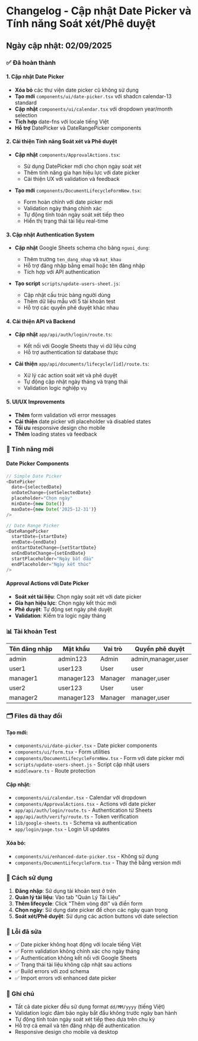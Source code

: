 # Changelog - Cập nhật Date Picker và Tính năng Soát xét/Phê duyệt

## Ngày cập nhật: 02/09/2025

### ✅ Đã hoàn thành

#### 1. Cập nhật Date Picker
- **Xóa bỏ** các thư viện date picker cũ không sử dụng
- **Tạo mới** `components/ui/date-picker.tsx` với shadcn calendar-13 standard
- **Cập nhật** `components/ui/calendar.tsx` với dropdown year/month selection
- **Tích hợp** date-fns với locale tiếng Việt
- **Hỗ trợ** DatePicker và DateRangePicker components

#### 2. Cải thiện Tính năng Soát xét và Phê duyệt
- **Cập nhật** `components/ApprovalActions.tsx`:
  - Sử dụng DatePicker mới cho chọn ngày soát xét
  - Thêm tính năng gia hạn hiệu lực với date picker
  - Cải thiện UX với validation và feedback
  
- **Tạo mới** `components/DocumentLifecycleFormNew.tsx`:
  - Form hoàn chỉnh với date picker mới
  - Validation ngày tháng chính xác
  - Tự động tính toán ngày soát xét tiếp theo
  - Hiển thị trạng thái tài liệu real-time

#### 3. Cập nhật Authentication System
- **Cập nhật** Google Sheets schema cho bảng `nguoi_dung`:
  - Thêm trường `ten_dang_nhap` và `mat_khau`
  - Hỗ trợ đăng nhập bằng email hoặc tên đăng nhập
  - Tích hợp với API authentication

- **Tạo script** `scripts/update-users-sheet.js`:
  - Cập nhật cấu trúc bảng người dùng
  - Thêm dữ liệu mẫu với 5 tài khoản test
  - Hỗ trợ các quyền phê duyệt khác nhau

#### 4. Cải thiện API và Backend
- **Cập nhật** `app/api/auth/login/route.ts`:
  - Kết nối với Google Sheets thay vì dữ liệu cứng
  - Hỗ trợ authentication từ database thực
  
- **Cải thiện** `app/api/documents/lifecycle/[id]/route.ts`:
  - Xử lý các action soát xét và phê duyệt
  - Tự động cập nhật ngày tháng và trạng thái
  - Validation logic nghiệp vụ

#### 5. UI/UX Improvements
- **Thêm** form validation với error messages
- **Cải thiện** date picker với placeholder và disabled states
- **Tối ưu** responsive design cho mobile
- **Thêm** loading states và feedback

### 🔧 Tính năng mới

#### Date Picker Components
```typescript
// Simple Date Picker
<DatePicker
  date={selectedDate}
  onDateChange={setSelectedDate}
  placeholder="Chọn ngày"
  minDate={new Date()}
  maxDate={new Date('2025-12-31')}
/>

// Date Range Picker
<DateRangePicker
  startDate={startDate}
  endDate={endDate}
  onStartDateChange={setStartDate}
  onEndDateChange={setEndDate}
  startPlaceholder="Ngày bắt đầu"
  endPlaceholder="Ngày kết thúc"
/>
```

#### Approval Actions với Date Picker
- **Soát xét tài liệu**: Chọn ngày soát xét với date picker
- **Gia hạn hiệu lực**: Chọn ngày kết thúc mới
- **Phê duyệt**: Tự động set ngày phê duyệt
- **Validation**: Kiểm tra logic ngày tháng

### 📊 Tài khoản Test

| Tên đăng nhập | Mật khẩu | Vai trò | Quyền phê duyệt |
|---------------|----------|---------|-----------------|
| admin | admin123 | Admin | admin,manager,user |
| user1 | user123 | User | user |
| manager1 | manager123 | Manager | manager,user |
| user2 | user123 | User | user |
| manager2 | manager123 | Manager | manager,user |

### 🗂️ Files đã thay đổi

#### Tạo mới:
- `components/ui/date-picker.tsx` - Date picker components
- `components/ui/form.tsx` - Form utilities
- `components/DocumentLifecycleFormNew.tsx` - Form với date picker mới
- `scripts/update-users-sheet.js` - Script cập nhật users
- `middleware.ts` - Route protection

#### Cập nhật:
- `components/ui/calendar.tsx` - Calendar với dropdown
- `components/ApprovalActions.tsx` - Actions với date picker
- `app/api/auth/login/route.ts` - Authentication từ Sheets
- `app/api/auth/verify/route.ts` - Token verification
- `lib/google-sheets.ts` - Schema và authentication
- `app/login/page.tsx` - Login UI updates

#### Xóa bỏ:
- `components/ui/enhanced-date-picker.tsx` - Không sử dụng
- `components/DocumentLifecycleForm.tsx` - Thay thế bằng version mới

### 🚀 Cách sử dụng

1. **Đăng nhập**: Sử dụng tài khoản test ở trên
2. **Quản lý tài liệu**: Vào tab "Quản Lý Tài Liệu"
3. **Thêm lifecycle**: Click "Thêm vòng đời" và điền form
4. **Chọn ngày**: Sử dụng date picker để chọn các ngày quan trọng
5. **Soát xét/Phê duyệt**: Sử dụng các action buttons với date selection

### 🐛 Lỗi đã sửa

- ✅ Date picker không hoạt động với locale tiếng Việt
- ✅ Form validation không chính xác cho ngày tháng
- ✅ Authentication không kết nối với Google Sheets
- ✅ Trạng thái tài liệu không cập nhật sau actions
- ✅ Build errors với zod schema
- ✅ Import errors với enhanced date picker

### 📝 Ghi chú

- Tất cả date picker đều sử dụng format `dd/MM/yyyy` (tiếng Việt)
- Validation logic đảm bảo ngày bắt đầu không trước ngày ban hành
- Tự động tính toán ngày soát xét tiếp theo dựa trên chu kỳ
- Hỗ trợ cả email và tên đăng nhập để authentication
- Responsive design cho mobile và desktop